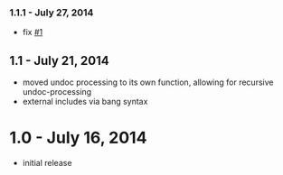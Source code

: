 ### 1.1.1 - July 27, 2014

- fix [#1](https://github.com/jonstoler/undoc/issues/1)

## 1.1 - July 21, 2014

- moved undoc processing to its own function, allowing for recursive undoc-processing
- external includes via bang syntax

# 1.0 - July 16, 2014

- initial release
